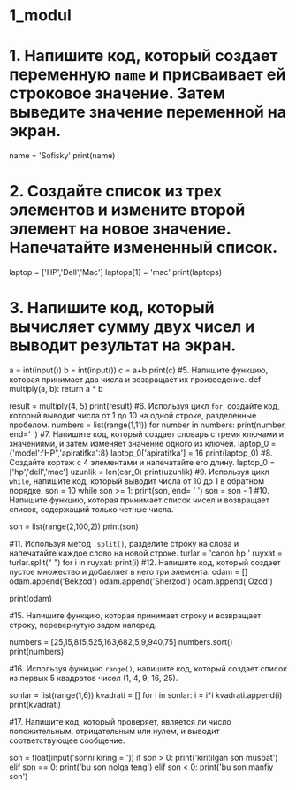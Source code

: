 # 1_modul
# 1. Напишите код, который создает переменную `name` и присваивает ей строковое значение. Затем выведите значение переменной на экран.
name = 'Sofisky'
print(name)
# 2. Создайте список из трех элементов и измените второй элемент на новое значение. Напечатайте измененный список.
laptop = ['HP','Dell','Mac']
laptops[1] = 'mac'
print(laptops)
# 3. Напишите код, который вычисляет сумму двух чисел и выводит результат на экран.
a = int(input())
b = int(input())
c = a+b
print(c)
#5. Напишите функцию, которая принимает два числа и возвращает их произведение.
def multiply(a, b):
    return a * b

result = multiply(4, 5)
print(result)
#6. Используя цикл `for`, создайте код, который выводит числа от 1 до 10 на одной строке, разделенные пробелом.
numbers = list(range(1,11))
for number in numbers:
    print(number, end=' ')
#7. Напишите код, который создает словарь с тремя ключами и значениями, и затем изменяет значение одного из ключей.
laptop_0 = {'model':'HP",'apiratifka':8}
laptop_0['apiratifka'] = 16
print(laptop_0)
#8. Создайте кортеж с 4 элементами и напечатайте его длину.
laptop_0 = ['hp','dell','mac']
uzunlik = len(car_0)
print(uzunlik)
#9. Используя цикл `while`, напишите код, который выводит числа от 10 до 1 в обратном порядке.
son = 10
while son >= 1:
    print(son, end= ' ')
    son = son - 1
#10. Напишите функцию, которая принимает список чисел и возвращает список, содержащий только четные числа.

son = list(range(2,100,2))
print(son)

#11. Используя метод `.split()`, разделите строку на слова и напечатайте каждое слово на новой строке.
turlar = 'canon hp '
ruyxat = turlar.split(" ")
for i in ruyxat:
    print(i)
#12. Напишите код, который создает пустое множество и добавляет в него три элемента.
odam = []
odam.append('Bekzod')
odam.append('Sherzod')
odam.append('Ozod')

print(odam)


#15. Напишите функцию, которая принимает строку и возвращает строку, перевернутую задом наперед.

numbers = [25,15,815,525,163,682,5,9,940,75]
numbers.sort()
print(numbers)

#16. Используя функцию `range()`, напишите код, который создает список из первых 5 квадратов чисел (1, 4, 9, 16, 25).

sonlar = list(range(1,6))
kvadrati = []
for i in sonlar:
    i = i*i
    kvadrati.append(i)
print(kvadrati)

#17. Напишите код, который проверяет, является ли число положительным, отрицательным или нулем, и выводит соответствующее сообщение.


son = float(input('sonni kiring = '))
if son > 0:
    print('kiritilgan son musbat')
elif son == 0:
    print('bu son nolga teng')
elif son < 0:
    print('bu son manfiy son')


#



